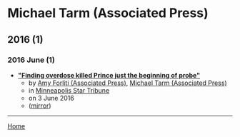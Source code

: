 # Michael Tarm (Associated Press)

## 2016 (1)

### 2016 June (1)

 - [**"Finding overdose killed Prince just the beginning of probe"**](https://www.startribune.com/finding-overdose-killed-prince-just-the-beginning-of-probe/381743311/)
    - by [Amy Forliti (Associated Press)](../../../authors/associated-press/amy-forliti/index.md), [Michael Tarm (Associated Press)](../../../authors/associated-press/michael-tarm/index.md)
    - in [Minneapolis Star Tribune](https://www.startribune.com/)
    - on 3 June 2016
    - ([mirror](https://web.archive.org/web/*/https://www.startribune.com/finding-overdose-killed-prince-just-the-beginning-of-probe/381743311/))

----

[Home](../index.md)
